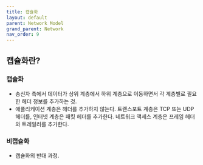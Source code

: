 ```yaml
---
title: 캡슐화
layout: default
parent: Network Model
grand_parent: Network
nav_order: 9
---
```


## 캡슐화란?
### 캡슐화
- 송신자 측에서 데이터가 상위 계층에서 하위 계층으로 이동하면서 각 계층별로 필요한 헤더 정보를 추가하는 것.<br/>
- 애플리케이션 계층은 헤더를 추가하지 않는다. 트랜스포트 계층은 TCP 또는 UDP 헤더를, 인터넷 계층은 패킷 헤더를 추가한다. 네트워크 액세스 계층은 프레임 헤더와 트레일러를 추가한다.<br/>

### 비캡슐화
- 캡슐화의 반대 과정.